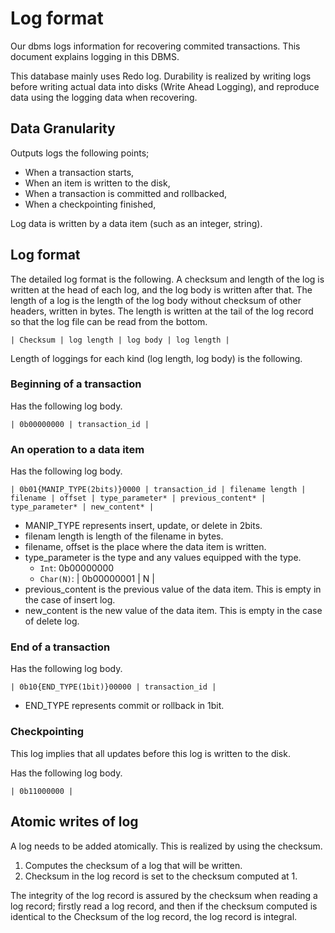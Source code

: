 # Log format

Our dbms logs information for recovering commited transactions.
This document explains logging in this DBMS.

This database mainly uses Redo log. Durability is realized by writing logs before 
writing actual data into disks (Write Ahead Logging), and reproduce data 
using the logging data when recovering.

## Data Granularity

Outputs logs the following points;

- When a transaction starts,
- When an item is written to the disk,
- When a transaction is committed and rollbacked,
- When a checkpointing finished,

Log data is written by a data item (such as an integer, string).

## Log format

The detailed log format is the following. 
A checksum and length of the log is written at the head of each log,
and the log body is written after that. The length of a log is the length of the log body without checksum of other headers, written in bytes. The length is written at the tail of the log record so that the log file can be read from the bottom.

```
| Checksum | log length | log body | log length |
```

Length of loggings for each kind (log length, log body) is the following.

### Beginning of a transaction

Has the following log body.
```
| 0b00000000 | transaction_id |
```

### An operation to a data item

Has the following log body.
```
| 0b01{MANIP_TYPE(2bits)}0000 | transaction_id | filename length | filename | offset | type_parameter* | previous_content* | type_parameter* | new_content* | 
```

- MANIP_TYPE represents insert, update, or delete in 2bits.
- filenam length is length of the filename in bytes.
- filename, offset is the place where the data item is written.
- type_parameter is the type and any values equipped with the type.
    - `Int`: 0b00000000
    - `Char(N)`: | 0b00000001 | N |
- previous_content is the previous value of the data item. This is empty in the case of insert log.
- new_content is the new value of the data item. This is empty in the case of delete log.

### End of a transaction

Has the following log body.
```
| 0b10{END_TYPE(1bit)}00000 | transaction_id |
```

- END_TYPE represents commit or rollback in 1bit.

### Checkpointing

This log implies that all updates before this log is written to the disk.

Has the following log body.
```
| 0b11000000 |
```

## Atomic writes of log

A log needs to be added atomically. This is realized by using the checksum.

1. Computes the checksum of a log that will be written.
2. Checksum in the log record is set to the checksum computed at 1.

The integrity of the log record is assured by the checksum when reading a log record;
firstly read a log record, and then if the checksum computed is identical to the 
Checksum of the log record, the log record is integral.